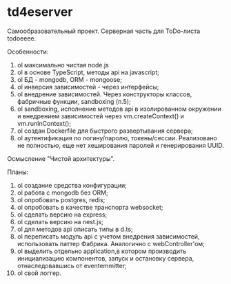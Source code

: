 # td4eserver

Самообразовательный проект.
Серверная часть для ToDo-листа todoeeee.

Особенности:
1. ol максимально чистая node.js
1. ol в основе TypeScript, методы api на javascript;
1. ol БД - mongodb, ORM - mongoose;
1. ol инверсия зависимостей - через интерфейсы;
1. ol внедрение зависимостей. Через конструкторы классов, фабричные функции, sandboxing (п.5);
1. ol sandboxing, исполнение методов api в изолированном окружении и внедрением зависимостей через vm.createContext() и vm.runInContext();
1. ol создан Dockerfile для быстрого развертывания сервера;
1. ol аутентификация по логину/паролю, токены/сессии. Реализовано не полностью, еще нет хеширования паролей и генерирования UUID.

Осмысление "Чистой архитектуры".

Планы:
1. ol создание средства конфигурации;
1. ol работа с mongodb без ORM;
1. ol опробовать postgres, redis;
1. ol опробовать в качестве транспорта websocket;
1. ol сделать версию на express;
1. ol сделать версию на nest.js;
1. ol для методов api описать типы в d.ts;
1. ol переписать модуль api с учетом внедрения зависимостей, использовать паттер Фабрика. Аналогично с webController'ом;
1. ol выделить отдельно application,в котором производить инициализацию компонентов, запуск и остановку сервера, отнаследовавшись от eventemmitter;
1. ol свой логгер.
